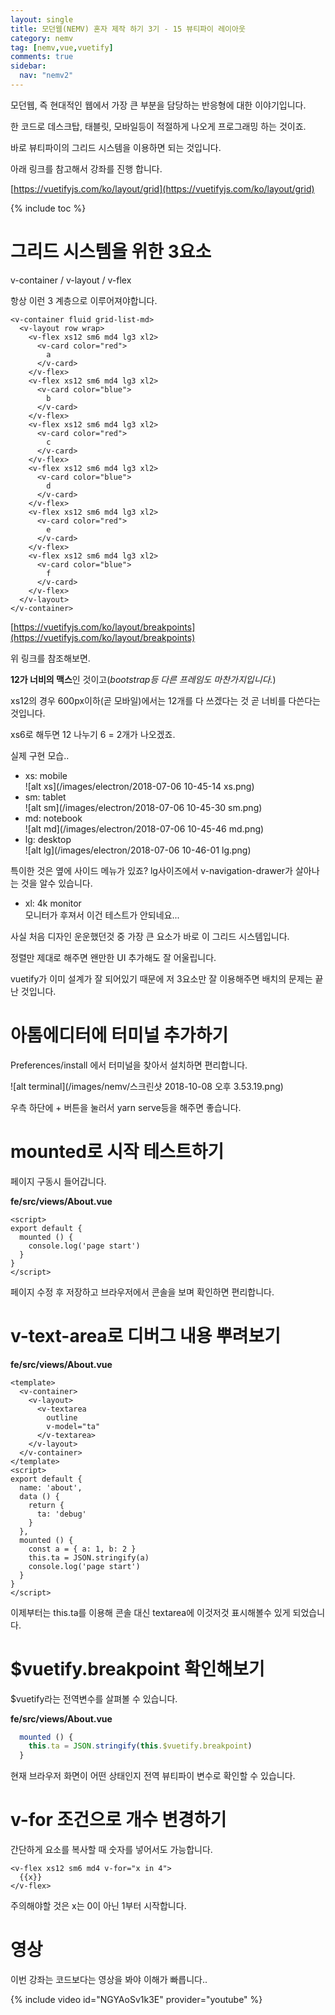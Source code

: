 ```yaml
---
layout: single
title: 모던웹(NEMV) 혼자 제작 하기 3기 - 15 뷰티파이 레이아웃
category: nemv
tag: [nemv,vue,vuetify]
comments: true
sidebar:
  nav: "nemv2"
---
```


모던웹, 즉 현대적인 웹에서 가장 큰 부분을 담당하는 반응형에 대한 이야기입니다.

한 코드로 데스크탑, 태블릿, 모바일등이 적절하게 나오게 프로그래밍 하는 것이죠.

바로 뷰티파이의 그리드 시스템을 이용하면 되는 것입니다.

아래 링크를 참고해서 강좌를 진행 합니다.

[https://vuetifyjs.com/ko/layout/grid](https://vuetifyjs.com/ko/layout/grid)

{% include toc %}

# 그리드 시스템을 위한 3요소

v-container / v-layout / v-flex

항상 이런 3 계층으로 이루어져야합니다.


```vue
<v-container fluid grid-list-md>
  <v-layout row wrap>
    <v-flex xs12 sm6 md4 lg3 xl2>
      <v-card color="red">
        a
      </v-card>
    </v-flex>
    <v-flex xs12 sm6 md4 lg3 xl2>
      <v-card color="blue">
        b
      </v-card>
    </v-flex>
    <v-flex xs12 sm6 md4 lg3 xl2>
      <v-card color="red">
        c
      </v-card>
    </v-flex>
    <v-flex xs12 sm6 md4 lg3 xl2>
      <v-card color="blue">
        d
      </v-card>
    </v-flex>
    <v-flex xs12 sm6 md4 lg3 xl2>
      <v-card color="red">
        e
      </v-card>
    </v-flex>
    <v-flex xs12 sm6 md4 lg3 xl2>
      <v-card color="blue">
        f
      </v-card>
    </v-flex>
  </v-layout>
</v-container>
```


[https://vuetifyjs.com/ko/layout/breakpoints](https://vuetifyjs.com/ko/layout/breakpoints)

위 링크를 참조해보면.

**12가 너비의 맥스**인 것이고(_bootstrap등 다른 프레임도 마찬가지입니다._)

xs12의 경우 600px이하(곧 모바일)에서는 12개를 다 쓰겠다는 것 곧 너비를 다쓴다는 것입니다.

xs6로 해두면 12 나누기 6 = 2개가 나오겠죠.

실제 구현 모습..

- xs: mobile  
![alt xs](/images/electron/2018-07-06 10-45-14 xs.png)
- sm: tablet  
![alt sm](/images/electron/2018-07-06 10-45-30 sm.png)
- md: notebook  
![alt md](/images/electron/2018-07-06 10-45-46 md.png)
- lg: desktop  
![alt lg](/images/electron/2018-07-06 10-46-01 lg.png)

특이한 것은 옆에 사이드 메뉴가 있죠? lg사이즈에서 v-navigation-drawer가 살아나는 것을 알수 있습니다.
- xl: 4k monitor  
모니터가 후져서 이건 테스트가 안되네요...

사실 처음 디자인 운운했던것 중 가장 큰 요소가 바로 이 그리드 시스템입니다.

정렬만 제대로 해주면 왠만한 UI 추가해도 잘 어울립니다.

vuetify가 이미 설계가 잘 되어있기 때문에 저 3요소만 잘 이용해주면 배치의 문제는 끝난 것입니다.

# 아톰에디터에 터미널 추가하기

Preferences/install 에서 터미널을 찾아서 설치하면 편리합니다.

![alt terminal](/images/nemv/스크린샷 2018-10-08 오후 3.53.19.png)

우측 하단에 + 버튼을 눌러서 yarn serve등을 해주면 좋습니다.

# mounted로 시작 테스트하기

페이지 구동시 들어갑니다.

**fe/src/views/About.vue**  
```vue
<script>
export default {
  mounted () {
    console.log('page start')
  }
}
</script>
```

페이지 수정 후 저장하고 브라우저에서 콘솔을 보며 확인하면 편리합니다. 

# v-text-area로 디버그 내용 뿌려보기

**fe/src/views/About.vue**  
```vue
<template>
  <v-container>
    <v-layout>
      <v-textarea
        outline
        v-model="ta"
      </v-textarea>
    </v-layout>
  </v-container>
</template>
<script>
export default {
  name: 'about',
  data () {
    return {
      ta: 'debug'
    }
  },
  mounted () {
    const a = { a: 1, b: 2 }
    this.ta = JSON.stringify(a)
    console.log('page start')
  }
}
</script>
```

이제부터는 this.ta를 이용해 콘솔 대신 textarea에 이것저것 표시해볼수 있게 되었습니다.

# $vuetify.breakpoint 확인해보기

$vuetify라는 전역변수를 살펴볼 수 있습니다.
 
**fe/src/views/About.vue**  
```javascript
  mounted () {
    this.ta = JSON.stringify(this.$vuetify.breakpoint)
  }
```

현재 브라우저 화면이 어떤 상태인지 전역 뷰티파이 변수로 확인할 수 있습니다.

# v-for 조건으로 개수 변경하기

간단하게 요소를 복사할 때 숫자를 넣어서도 가능합니다.

```vue
<v-flex xs12 sm6 md4 v-for="x in 4">
  {{x}} 
</v-flex>
```

주의해야할 것은 x는 0이 아닌 1부터 시작합니다. 

# 영상

이번 강좌는 코드보다는 영상을 봐야 이해가 빠릅니다..

{% include video id="NGYAoSv1k3E" provider="youtube" %}  



